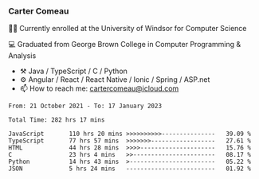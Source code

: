 ### Carter Comeau

🙋‍♂️ Currently enrolled at the University of Windsor for Computer Science

💻 Graduated from George Brown College in Computer Programming & Analysis

- ⚒️ Java / TypeScript / C / Python
- ⚙️ Angular / React / React Native / Ionic / Spring / ASP.net
- 📫 How to reach me: cartercomeau@icloud.com

<!--START_SECTION:waka-->

```text
From: 21 October 2021 - To: 17 January 2023

Total Time: 282 hrs 17 mins

JavaScript       110 hrs 20 mins >>>>>>>>>>---------------   39.09 %
TypeScript       77 hrs 57 mins  >>>>>>>------------------   27.61 %
HTML             44 hrs 28 mins  >>>>---------------------   15.76 %
C                23 hrs 4 mins   >>-----------------------   08.17 %
Python           14 hrs 43 mins  >------------------------   05.22 %
JSON             5 hrs 24 mins   -------------------------   01.92 %
```

<!--END_SECTION:waka-->
